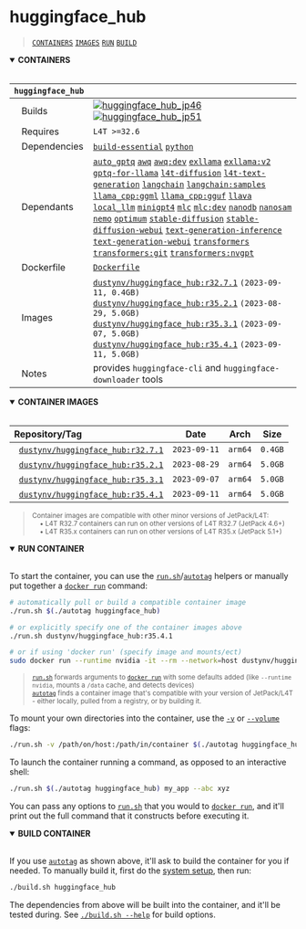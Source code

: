 # huggingface_hub

> [`CONTAINERS`](#user-content-containers) [`IMAGES`](#user-content-images) [`RUN`](#user-content-run) [`BUILD`](#user-content-build)

<details open>
<summary><b><a id="containers">CONTAINERS</a></b></summary>
<br>

| **`huggingface_hub`** | |
| :-- | :-- |
| &nbsp;&nbsp;&nbsp;Builds | [![`huggingface_hub_jp46`](https://img.shields.io/github/actions/workflow/status/dusty-nv/jetson-containers/huggingface_hub_jp46.yml?label=huggingface_hub:jp46)](https://github.com/dusty-nv/jetson-containers/actions/workflows/huggingface_hub_jp46.yml) [![`huggingface_hub_jp51`](https://img.shields.io/github/actions/workflow/status/dusty-nv/jetson-containers/huggingface_hub_jp51.yml?label=huggingface_hub:jp51)](https://github.com/dusty-nv/jetson-containers/actions/workflows/huggingface_hub_jp51.yml) |
| &nbsp;&nbsp;&nbsp;Requires | `L4T >=32.6` |
| &nbsp;&nbsp;&nbsp;Dependencies | [`build-essential`](/packages/build-essential) [`python`](/packages/python) |
| &nbsp;&nbsp;&nbsp;Dependants | [`auto_gptq`](/packages/llm/auto_gptq) [`awq`](/packages/llm/awq) [`awq:dev`](/packages/llm/awq) [`exllama`](/packages/llm/exllama) [`exllama:v2`](/packages/llm/exllama) [`gptq-for-llama`](/packages/llm/gptq-for-llama) [`l4t-diffusion`](/packages/l4t/l4t-diffusion) [`l4t-text-generation`](/packages/l4t/l4t-text-generation) [`langchain`](/packages/llm/langchain) [`langchain:samples`](/packages/llm/langchain) [`llama_cpp:ggml`](/packages/llm/llama_cpp) [`llama_cpp:gguf`](/packages/llm/llama_cpp) [`llava`](/packages/llm/llava) [`local_llm`](/packages/llm/local_llm) [`minigpt4`](/packages/llm/minigpt4) [`mlc`](/packages/llm/mlc) [`mlc:dev`](/packages/llm/mlc) [`nanodb`](/packages/vectordb/nanodb) [`nanosam`](/packages/vit/nanosam) [`nemo`](/packages/nemo) [`optimum`](/packages/llm/optimum) [`stable-diffusion`](/packages/diffusion/stable-diffusion) [`stable-diffusion-webui`](/packages/diffusion/stable-diffusion-webui) [`text-generation-inference`](/packages/llm/text-generation-inference) [`text-generation-webui`](/packages/llm/text-generation-webui) [`transformers`](/packages/llm/transformers) [`transformers:git`](/packages/llm/transformers) [`transformers:nvgpt`](/packages/llm/transformers) |
| &nbsp;&nbsp;&nbsp;Dockerfile | [`Dockerfile`](Dockerfile) |
| &nbsp;&nbsp;&nbsp;Images | [`dustynv/huggingface_hub:r32.7.1`](https://hub.docker.com/r/dustynv/huggingface_hub/tags) `(2023-09-11, 0.4GB)`<br>[`dustynv/huggingface_hub:r35.2.1`](https://hub.docker.com/r/dustynv/huggingface_hub/tags) `(2023-08-29, 5.0GB)`<br>[`dustynv/huggingface_hub:r35.3.1`](https://hub.docker.com/r/dustynv/huggingface_hub/tags) `(2023-09-07, 5.0GB)`<br>[`dustynv/huggingface_hub:r35.4.1`](https://hub.docker.com/r/dustynv/huggingface_hub/tags) `(2023-09-11, 5.0GB)` |
| &nbsp;&nbsp;&nbsp;Notes | provides `huggingface-cli` and `huggingface-downloader` tools |

</details>

<details open>
<summary><b><a id="images">CONTAINER IMAGES</a></b></summary>
<br>

| Repository/Tag | Date | Arch | Size |
| :-- | :--: | :--: | :--: |
| &nbsp;&nbsp;[`dustynv/huggingface_hub:r32.7.1`](https://hub.docker.com/r/dustynv/huggingface_hub/tags) | `2023-09-11` | `arm64` | `0.4GB` |
| &nbsp;&nbsp;[`dustynv/huggingface_hub:r35.2.1`](https://hub.docker.com/r/dustynv/huggingface_hub/tags) | `2023-08-29` | `arm64` | `5.0GB` |
| &nbsp;&nbsp;[`dustynv/huggingface_hub:r35.3.1`](https://hub.docker.com/r/dustynv/huggingface_hub/tags) | `2023-09-07` | `arm64` | `5.0GB` |
| &nbsp;&nbsp;[`dustynv/huggingface_hub:r35.4.1`](https://hub.docker.com/r/dustynv/huggingface_hub/tags) | `2023-09-11` | `arm64` | `5.0GB` |

> <sub>Container images are compatible with other minor versions of JetPack/L4T:</sub><br>
> <sub>&nbsp;&nbsp;&nbsp;&nbsp;• L4T R32.7 containers can run on other versions of L4T R32.7 (JetPack 4.6+)</sub><br>
> <sub>&nbsp;&nbsp;&nbsp;&nbsp;• L4T R35.x containers can run on other versions of L4T R35.x (JetPack 5.1+)</sub><br>
</details>

<details open>
<summary><b><a id="run">RUN CONTAINER</a></b></summary>
<br>

To start the container, you can use the [`run.sh`](/docs/run.md)/[`autotag`](/docs/run.md#autotag) helpers or manually put together a [`docker run`](https://docs.docker.com/engine/reference/commandline/run/) command:
```bash
# automatically pull or build a compatible container image
./run.sh $(./autotag huggingface_hub)

# or explicitly specify one of the container images above
./run.sh dustynv/huggingface_hub:r35.4.1

# or if using 'docker run' (specify image and mounts/ect)
sudo docker run --runtime nvidia -it --rm --network=host dustynv/huggingface_hub:r35.4.1
```
> <sup>[`run.sh`](/docs/run.md) forwards arguments to [`docker run`](https://docs.docker.com/engine/reference/commandline/run/) with some defaults added (like `--runtime nvidia`, mounts a `/data` cache, and detects devices)</sup><br>
> <sup>[`autotag`](/docs/run.md#autotag) finds a container image that's compatible with your version of JetPack/L4T - either locally, pulled from a registry, or by building it.</sup>

To mount your own directories into the container, use the [`-v`](https://docs.docker.com/engine/reference/commandline/run/#volume) or [`--volume`](https://docs.docker.com/engine/reference/commandline/run/#volume) flags:
```bash
./run.sh -v /path/on/host:/path/in/container $(./autotag huggingface_hub)
```
To launch the container running a command, as opposed to an interactive shell:
```bash
./run.sh $(./autotag huggingface_hub) my_app --abc xyz
```
You can pass any options to [`run.sh`](/docs/run.md) that you would to [`docker run`](https://docs.docker.com/engine/reference/commandline/run/), and it'll print out the full command that it constructs before executing it.
</details>
<details open>
<summary><b><a id="build">BUILD CONTAINER</b></summary>
<br>

If you use [`autotag`](/docs/run.md#autotag) as shown above, it'll ask to build the container for you if needed.  To manually build it, first do the [system setup](/docs/setup.md), then run:
```bash
./build.sh huggingface_hub
```
The dependencies from above will be built into the container, and it'll be tested during.  See [`./build.sh --help`](/jetson_containers/build.py) for build options.
</details>
